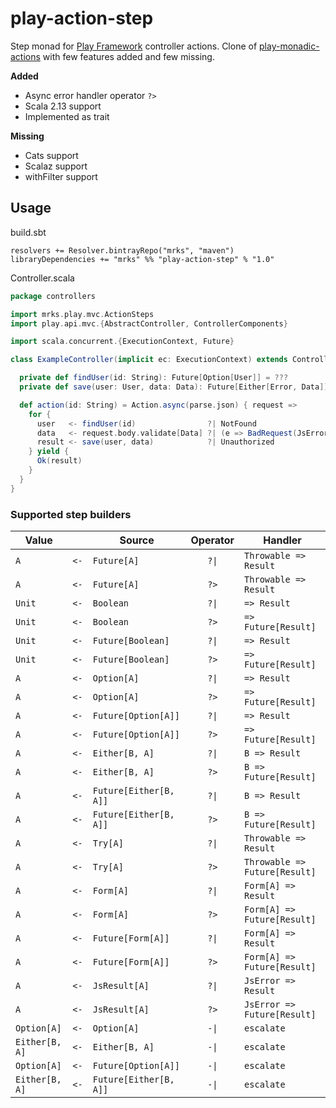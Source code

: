 # play-action-step

Step monad for [Play Framework](https://www.playframework.com/) controller actions.
Clone of [play-monadic-actions](https://github.com/Kanaka-io/play-monadic-actions) with few features added and few missing.

**Added**
* Async error handler operator `?>`
* Scala 2.13 support
* Implemented as trait

**Missing**
* Cats support
* Scalaz support
* withFilter support

## Usage

build.sbt
```
resolvers += Resolver.bintrayRepo("mrks", "maven")
libraryDependencies += "mrks" %% "play-action-step" % "1.0"
```

Controller.scala
```scala
package controllers

import mrks.play.mvc.ActionSteps
import play.api.mvc.{AbstractController, ControllerComponents}

import scala.concurrent.{ExecutionContext, Future}

class ExampleController(implicit ec: ExecutionContext) extends Controller with ActionSteps {

  private def findUser(id: String): Future[Option[User]] = ???
  private def save(user: User, data: Data): Future[Either[Error, Data]] = ???

  def action(id: String) = Action.async(parse.json) { request =>
    for {
      user   <- findUser(id)                ?| NotFound
      data   <- request.body.validate[Data] ?| (e => BadRequest(JsError.toJson(e)))
      result <- save(user, data)            ?| Unauthorized
    } yield {
      Ok(result)
    }
  }
}
```

### Supported step builders

|      Value     |      |         Source         | Operator |            Handler            |
|----------------|:----:|------------------------|:--------:|-------------------------------|
| `A`            | `<-` | `Future[A]`            |   `?\|`   | `Throwable => Result`         |
| `A`            | `<-` | `Future[A]`            |   `?>`   | `Throwable => Result`         |
| `Unit`         | `<-` | `Boolean`              |   `?\|`   | `=> Result`                   |
| `Unit`         | `<-` | `Boolean`              |   `?>`   | `=> Future[Result]`           |
| `Unit`         | `<-` | `Future[Boolean]`      |   `?\|`   | `=> Result`                   |
| `Unit`         | `<-` | `Future[Boolean]`      |   `?>`   | `=> Future[Result]`           |
| `A`            | `<-` | `Option[A]`            |   `?\|`   | `=> Result`                   |
| `A`            | `<-` | `Option[A]`            |   `?>`   | `=> Future[Result]`           |
| `A`            | `<-` | `Future[Option[A]]`    |   `?\|`   | `=> Result`                   |
| `A`            | `<-` | `Future[Option[A]]`    |   `?>`   | `=> Future[Result]`           |
| `A`            | `<-` | `Either[B, A]`         |   `?\|`   | `B => Result`                 |
| `A`            | `<-` | `Either[B, A]`         |   `?>`   | `B => Future[Result]`         |
| `A`            | `<-` | `Future[Either[B, A]]` |   `?\|`   | `B => Result`                 |
| `A`            | `<-` | `Future[Either[B, A]]` |   `?>`   | `B => Future[Result]`         |
| `A`            | `<-` | `Try[A]`               |   `?\|`   | `Throwable => Result`         |
| `A`            | `<-` | `Try[A]`               |   `?>`   | `Throwable => Future[Result]` |
| `A`            | `<-` | `Form[A]`              |   `?\|`   | `Form[A] => Result`           |
| `A`            | `<-` | `Form[A]`              |   `?>`   | `Form[A] => Future[Result]`   |
| `A`            | `<-` | `Future[Form[A]]`      |   `?\|`   | `Form[A] => Result`           |
| `A`            | `<-` | `Future[Form[A]]`      |   `?>`   | `Form[A] => Future[Result]`   |
| `A`            | `<-` | `JsResult[A]`          |   `?\|`   | `JsError => Result`           |
| `A`            | `<-` | `JsResult[A]`          |   `?>`   | `JsError => Future[Result]`   |
| `Option[A]`    | `<-` | `Option[A]`            |   `-\|`   | `escalate`                    |
| `Either[B, A]` | `<-` | `Either[B, A]`         |   `-\|`   | `escalate`                    |
| `Option[A]`    | `<-` | `Future[Option[A]]`    |   `-\|`   | `escalate`                    |
| `Either[B, A]` | `<-` | `Future[Either[B, A]]` |   `-\|`   | `escalate`                    |
